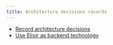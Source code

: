 ```yaml
---
title: Architecture decisions records
---
```


* [Record architecture decisions](architecture/decisions/0001-record-architecture-decisions)
* [Use Elixir as backend technology](0002-use-elixir-as-backend-technology)
